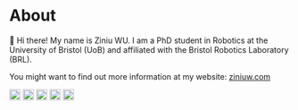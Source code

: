 # About

<!--
<img src="https://bristolflightlab.com/assets/images/uob.png" width = "20%" height = "20%" div align=center /> <img src="https://bristolflightlab.com/assets/images/FlightLabWhite.png" width = "16%" height = "16%" div align=center /> <img src="brl_white.png" width = "9%" height = "9%" div align=center />
-->
👋 Hi there! My name is Ziniu WU. I am a PhD student in Robotics at the University of Bristol (UoB) and affiliated with the Bristol Robotics Laboratory (BRL).

You might want to find out more information at my website: [ziniuw.com](https://ziniuw.com/)

<img src="https://img.shields.io/badge/ROS-22314E?style=flat-square&logo=ROS&logoColor=white" height="20"/>  <img src="https://img.shields.io/badge/Python-3766AB?style=flat-square&logo=Python&logoColor=white" height="20"/> <img src="https://img.shields.io/badge/C++-00599C?style=flat-square&logo=C%2B%2B&logoColor=white" height="20"/>      <img src="https://img.shields.io/badge/MATLAB-FF452F?style=flat-square&logo=Mathworks&logoColor=white" height="20"/>  <img src="https://img.shields.io/badge/SolidWorks-FF3333?style=flat-square&logo=Solidworks&logoColor=white" height="20"/>

<!--

Here are some ideas to get you started:
- 🔭 I’m currently working on Bimanual Manipulation
- 🌱 I’m currently learning Dynamical Systems
- 👯 I’m looking to collaborate on ...
- 🤔 I’m looking for help with ...
- 💬 Ask me about ...
- 📫 How to reach me: ...
- 😄 Pronouns: ...
- ⚡ Fun fact: ...
-->

<!-- <img src="https://img.shields.io/badge/TensorFlow-FF6F00?style=for-the-badge&logo=tensorflow&logoColor=white" height="20"/> -->
